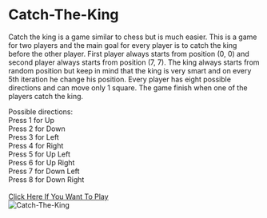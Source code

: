 # Catch-The-King
Catch the king is a game similar to chess but is much easier. This is a game for two players and the main goal for every player is to catch the king before the other player. First player always starts from position (0, 0) and second player always starts from position (7, 7). The king always starts from random position but keep in mind that the king is very smart and on every 5th iteration he change his position. Every player has eight possible directions and can move only 1 square. The game finish when one of the players catch the king.

Possible directions:<br>
Press 1 for Up <br>
Press 2 for Down <br>
Press 3 for Left <br>
Press 4 for Right <br>
Press 5 for Up Left <br>
Press 6 for Up Right <br>
Press 7 for Down Left <br>
Press 8 for Down Right <br>
<br>
[Click Here If You Want To Play](https://replit.com/@HristianBalevsk/Catch-The-King?v=1)
<br>
![Catch-The-King](https://user-images.githubusercontent.com/114162692/218267620-256225ad-fd06-4aa4-a2b6-de1a9c1efdc0.jpg)
